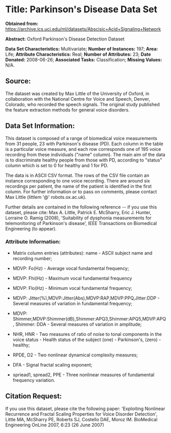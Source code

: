 # Title: Parkinson's Disease Data Set

**Obtained from:** <https://archive.ics.uci.edu/ml/datasets/Abscisic+Acid+Signaling+Network>

**Abstract:** Oxford Parkinson's Disease Detection Dataset


**Data Set Characteristics:** Multivariate;
**Number of Instances:** 197;
**Area:** Life;
**Attribute Characteristics:** Real;
**Number of Attributes:** 23;
**Date Donated:** 2008-06-26;
**Associated Tasks:** Classification;
**Missing Values:** N/A.




## Source:

The dataset was created by Max Little of the University of Oxford, in
collaboration with the National Centre for Voice and Speech, Denver,
Colorado, who recorded the speech signals. The original study published the
feature extraction methods for general voice disorders.


## Data Set Information:

This dataset is composed of a range of biomedical voice measurements from
31 people, 23 with Parkinson's disease (PD). Each column in the table is a
particular voice measure, and each row corresponds one of 195 voice
recording from these individuals ("name" column). The main aim of the data
is to discriminate healthy people from those with PD, according to "status"
column which is set to 0 for healthy and 1 for PD.

The data is in ASCII CSV format. The rows of the CSV file contain an
instance corresponding to one voice recording. There are around six
recordings per patient, the name of the patient is identified in the first
column. For further information or to pass on comments, please contact Max
Little (littlem '@' robots.ox.ac.uk).

Further details are contained in the following reference -- if you use this
dataset, please cite:
Max A. Little, Patrick E. McSharry, Eric J. Hunter, Lorraine O. Ramig (2008),
'Suitability of dysphonia measurements for telemonitoring of Parkinson's disease',
IEEE Transactions on Biomedical Engineering (to appear).


### Attribute Information:

  + Matrix column entries (attributes):
  name - ASCII subject name and recording number;
 
  + MDVP: Fo(Hz) - Average vocal fundamental frequency;
  
  + MDVP: Fhi(Hz) - Maximum vocal fundamental frequency
  
  + MDVP: Flo(Hz) - Minimum vocal fundamental frequency;
  
  + MDVP: Jitter(%),MDVP:Jitter(Abs),MDVP:RAP,MDVP:PPQ,Jitter:DDP - Several
  measures of variation in fundamental frequency;
  
  + MDVP: Shimmer,MDVP:Shimmer(dB),Shimmer:APQ3,Shimmer:APQ5,MDVP:APQ,
  Shimmer: DDA - Several measures of variation in amplitude;
  
  + NHR, HNR - Two measures of ratio of noise to tonal components in the voice
  status - Health status of the subject (one) - Parkinson's, (zero) - healthy;
  
  + RPDE, D2 - Two nonlinear dynamical complexity measures;
  
  + DFA - Signal fractal scaling exponent;
  
  + spriead1, spread2, PPE - Three nonlinear measures of fundamental frequency variation.

## Citation Request:

If you use this dataset, please cite the following paper:
'Exploiting Nonlinear Recurrence and Fractal Scaling Properties for Voice Disorder Detection',
Little MA, McSharry PE, Roberts SJ, Costello DAE, Moroz IM.
BioMedical Engineering OnLine 2007, 6:23 (26 June 2007)
